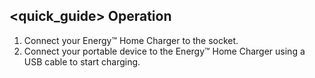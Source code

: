 ## <quick_guide> Operation

1. Connect your Energy™ Home Charger to the socket.
2. Connect your portable device to the Energy™ Home Charger using a USB cable to start
charging.
